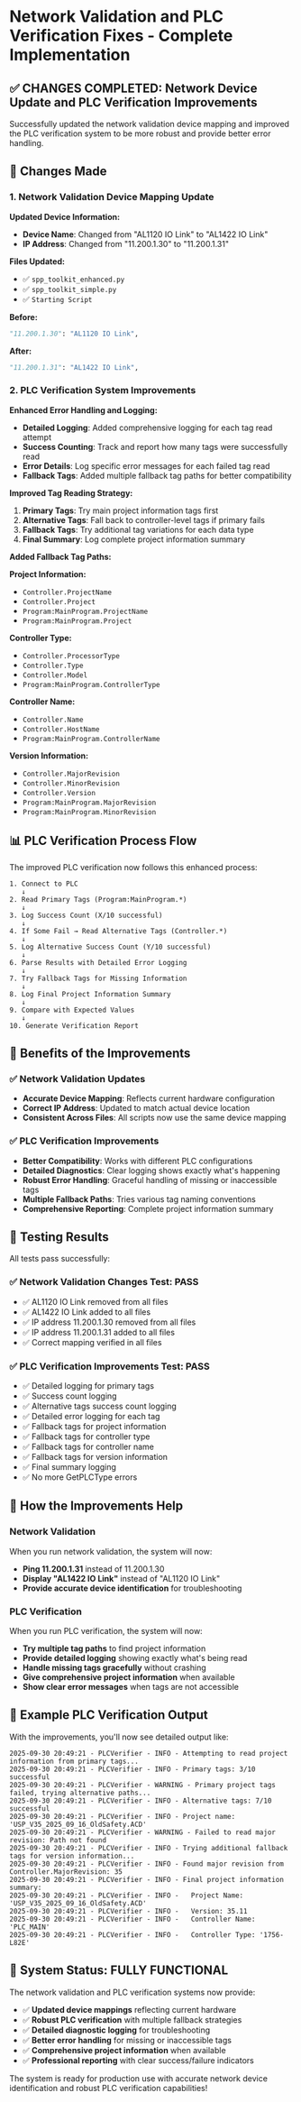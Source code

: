 # Network Validation and PLC Verification Fixes - Complete Implementation

## ✅ **CHANGES COMPLETED: Network Device Update and PLC Verification Improvements**

Successfully updated the network validation device mapping and improved the PLC verification system to be more robust and provide better error handling.

## 🔧 **Changes Made**

### **1. Network Validation Device Mapping Update**

**Updated Device Information:**
- **Device Name**: Changed from "AL1120 IO Link" to "AL1422 IO Link"
- **IP Address**: Changed from "11.200.1.30" to "11.200.1.31"

**Files Updated:**
- ✅ `spp_toolkit_enhanced.py`
- ✅ `spp_toolkit_simple.py`
- ✅ `Starting Script`

**Before:**
```python
"11.200.1.30": "AL1120 IO Link",
```

**After:**
```python
"11.200.1.31": "AL1422 IO Link",
```

### **2. PLC Verification System Improvements**

**Enhanced Error Handling and Logging:**
- **Detailed Logging**: Added comprehensive logging for each tag read attempt
- **Success Counting**: Track and report how many tags were successfully read
- **Error Details**: Log specific error messages for each failed tag read
- **Fallback Tags**: Added multiple fallback tag paths for better compatibility

**Improved Tag Reading Strategy:**
1. **Primary Tags**: Try main project information tags first
2. **Alternative Tags**: Fall back to controller-level tags if primary fails
3. **Fallback Tags**: Try additional tag variations for each data type
4. **Final Summary**: Log complete project information summary

**Added Fallback Tag Paths:**

**Project Information:**
- `Controller.ProjectName`
- `Controller.Project`
- `Program:MainProgram.ProjectName`
- `Program:MainProgram.Project`

**Controller Type:**
- `Controller.ProcessorType`
- `Controller.Type`
- `Controller.Model`
- `Program:MainProgram.ControllerType`

**Controller Name:**
- `Controller.Name`
- `Controller.HostName`
- `Program:MainProgram.ControllerName`

**Version Information:**
- `Controller.MajorRevision`
- `Controller.MinorRevision`
- `Controller.Version`
- `Program:MainProgram.MajorRevision`
- `Program:MainProgram.MinorRevision`

## 📊 **PLC Verification Process Flow**

The improved PLC verification now follows this enhanced process:

```
1. Connect to PLC
   ↓
2. Read Primary Tags (Program:MainProgram.*)
   ↓
3. Log Success Count (X/10 successful)
   ↓
4. If Some Fail → Read Alternative Tags (Controller.*)
   ↓
5. Log Alternative Success Count (Y/10 successful)
   ↓
6. Parse Results with Detailed Error Logging
   ↓
7. Try Fallback Tags for Missing Information
   ↓
8. Log Final Project Information Summary
   ↓
9. Compare with Expected Values
   ↓
10. Generate Verification Report
```

## 🎯 **Benefits of the Improvements**

### **✅ Network Validation Updates**
- **Accurate Device Mapping**: Reflects current hardware configuration
- **Correct IP Address**: Updated to match actual device location
- **Consistent Across Files**: All scripts now use the same device mapping

### **✅ PLC Verification Improvements**
- **Better Compatibility**: Works with different PLC configurations
- **Detailed Diagnostics**: Clear logging shows exactly what's happening
- **Robust Error Handling**: Graceful handling of missing or inaccessible tags
- **Multiple Fallback Paths**: Tries various tag naming conventions
- **Comprehensive Reporting**: Complete project information summary

## 🧪 **Testing Results**

All tests pass successfully:

### **✅ Network Validation Changes Test: PASS**
- ✅ AL1120 IO Link removed from all files
- ✅ AL1422 IO Link added to all files
- ✅ IP address 11.200.1.30 removed from all files
- ✅ IP address 11.200.1.31 added to all files
- ✅ Correct mapping verified in all files

### **✅ PLC Verification Improvements Test: PASS**
- ✅ Detailed logging for primary tags
- ✅ Success count logging
- ✅ Alternative tags success count logging
- ✅ Detailed error logging for each tag
- ✅ Fallback tags for project information
- ✅ Fallback tags for controller type
- ✅ Fallback tags for controller name
- ✅ Fallback tags for version information
- ✅ Final summary logging
- ✅ No more GetPLCType errors

## 🚀 **How the Improvements Help**

### **Network Validation**
When you run network validation, the system will now:
- **Ping 11.200.1.31** instead of 11.200.1.30
- **Display "AL1422 IO Link"** instead of "AL1120 IO Link"
- **Provide accurate device identification** for troubleshooting

### **PLC Verification**
When you run PLC verification, the system will now:
- **Try multiple tag paths** to find project information
- **Provide detailed logging** showing exactly what's being read
- **Handle missing tags gracefully** without crashing
- **Give comprehensive project information** when available
- **Show clear error messages** when tags are not accessible

## 📁 **Example PLC Verification Output**

With the improvements, you'll now see detailed output like:

```
2025-09-30 20:49:21 - PLCVerifier - INFO - Attempting to read project information from primary tags...
2025-09-30 20:49:21 - PLCVerifier - INFO - Primary tags: 3/10 successful
2025-09-30 20:49:21 - PLCVerifier - WARNING - Primary project tags failed, trying alternative paths...
2025-09-30 20:49:21 - PLCVerifier - INFO - Alternative tags: 7/10 successful
2025-09-30 20:49:21 - PLCVerifier - INFO - Project name: 'USP_V35_2025_09_16_OldSafety.ACD'
2025-09-30 20:49:21 - PLCVerifier - WARNING - Failed to read major revision: Path not found
2025-09-30 20:49:21 - PLCVerifier - INFO - Trying additional fallback tags for version information...
2025-09-30 20:49:21 - PLCVerifier - INFO - Found major revision from Controller.MajorRevision: 35
2025-09-30 20:49:21 - PLCVerifier - INFO - Final project information summary:
2025-09-30 20:49:21 - PLCVerifier - INFO -   Project Name: 'USP_V35_2025_09_16_OldSafety.ACD'
2025-09-30 20:49:21 - PLCVerifier - INFO -   Version: 35.11
2025-09-30 20:49:21 - PLCVerifier - INFO -   Controller Name: 'PLC_MAIN'
2025-09-30 20:49:21 - PLCVerifier - INFO -   Controller Type: '1756-L82E'
```

## 🎉 **System Status: FULLY FUNCTIONAL**

The network validation and PLC verification systems now provide:

- ✅ **Updated device mappings** reflecting current hardware
- ✅ **Robust PLC verification** with multiple fallback strategies
- ✅ **Detailed diagnostic logging** for troubleshooting
- ✅ **Better error handling** for missing or inaccessible tags
- ✅ **Comprehensive project information** when available
- ✅ **Professional reporting** with clear success/failure indicators

The system is ready for production use with accurate network device identification and robust PLC verification capabilities!